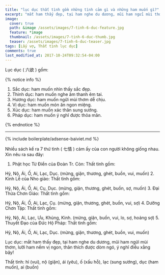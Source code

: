 ```yaml
---
title: "lục dục thất tình gồm những tình cảm gì và những ham muốn gì?"
excerpt: "mắt ham thấy đẹp, tại ham nghe du dương, mũi ham ngửi mùi thơm, lưỡi ham nếm vị ngon, thân thích được dòm ngó, ý nghĩ điều xằng bậy"
image:
  cover: true
  path: &image /assets/images/7-tinh-6-duc-feature.jpg
  feature: *image
  thumbnail: /assets/images/7-tinh-6-duc-thumb.jpg
  teaser: /assets/images/7-tinh-6-duc-teaser.jpg
tags: [Lấy vợ, Thất tình lục dục]
comments: true
last_modified_at: 2017-10-24T09:32:54-04:00
---
```


Lục dục ( 六欲 ) gồm: 

{% notice info %}

1. Sắc dục: ham muốn nhìn thấy sắc đẹp. 
2. Thinh dục: ham muốn nghe âm thanh êm tai. 
3. Hương dục: ham muốn ngữi mùi thơm dễ chịu. 
4. Vị dục: ham muốn món ăn ngon miệng. 
5. Xúc dục: ham muốn xác thân sung sướng. 
6. Pháp dục: ham muốn ý nghĩ được thỏa mãn. 

{% endnotice %}
***

{% include boilerplate/adsense-baiviet.md %}


Nhiều sách kể ra 7 thứ tình ( 七情 ) cảm ấy của con người không giống nhau. Xin nêu ra sau đây: 

1. Phật học Từ Điển của Đoàn Tr. Còn: Thất tình gồm: 

Hỷ, Nộ, Ái, Ố, Ai, Lạc, Dục. 
(mừng, giận, thương, ghét, buồn, vui, muốn) 
2. Kinh Lễ của Nho giáo: Thất tình gồm: 

Hỷ, Nộ, Ái, Ố, Ai, Cụ, Dục. 
(mừng, giận, thương, ghét, buồn, sợ, muốn) 
3. Đại Thừa Chơn Giáo: Thất tình gồm: 

Hỷ, Nộ, Ái, Ố, Ai, Lạc, Cụ. 
(mừng, giận, thương, ghét, buồn, vui, sợ) 
4. Dưỡng Chơn Tập: Thất tình gồm: 

Hỷ, Nộ, Ai, Lạc, Ưu, Khủng, Kinh. 
(mừng, giận, buồn, vui, lo, sợ, hoảng sợ) 
5. Thuyết Đạo của Đức Hộ Pháp: Thất tình gồm: 

Hỷ, Nộ, Ái, Ố, Ai, Lạc, Dục. 
(mừng, giận, thương, ghét, buồn, vui, muốn)

Lục dục: mắt ham thấy đẹp, tại ham nghe du dương, mũi ham ngửi mùi thơm, lưỡi ham nếm vị ngon, thân thích được dòm ngó, ý nghĩ điều xằng bậy! 

Thất tình: hỉ (vui), nộ (giận), ái (yêu), ố (xấu hỗ), lạc (sung sướng), dục (ham muốn), ai (buồn)